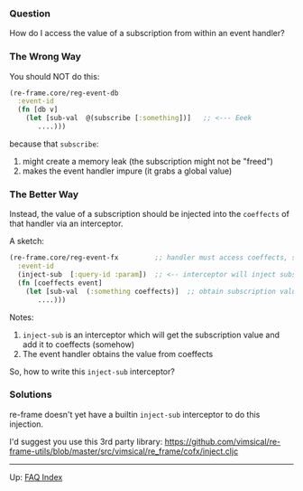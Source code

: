 ### Question

How do I access the value of a subscription from within an event handler?

### The Wrong Way

You should NOT do this:
```clj
(re-frame.core/reg-event-db
  :event-id 
  (fn [db v]
    (let [sub-val  @(subscribe [:something])]   ;; <--- Eeek
       ....)))
```

because that `subscribe`:
1. might create a memory leak (the subscription might not be "freed")
2. makes the event handler impure (it grabs a global value)

### The Better Way

Instead, the value of a subscription should
be injected into the `coeffects` of that handler via an interceptor.

A sketch:
```clj
(re-frame.core/reg-event-fx         ;; handler must access coeffects, so use -fx
  :event-id 
  (inject-sub  [:query-id :param])  ;; <-- interceptor will inject subscription value into coeffects
  (fn [coeffects event]
    (let [sub-val  (:something coeffects)]  ;; obtain subscription value 
       ....)))
```

Notes:
1. `inject-sub` is an interceptor which will get the subscription value and add it to coeffects (somehow)
2. The event handler obtains the value from coeffects

So, how to write this `inject-sub` interceptor?

### Solutions

re-frame doesn't yet have a builtin `inject-sub` interceptor to do this injection.

I'd suggest you use this 3rd party library: 
https://github.com/vimsical/re-frame-utils/blob/master/src/vimsical/re_frame/cofx/inject.cljc


***

Up:  [FAQ Index](README.md)&nbsp;&nbsp;&nbsp;&nbsp;&nbsp;&nbsp;


<!-- START doctoc generated TOC please keep comment here to allow auto update -->
<!-- DON'T EDIT THIS SECTION, INSTEAD RE-RUN doctoc TO UPDATE -->
<!-- END doctoc generated TOC please keep comment here to allow auto update -->





